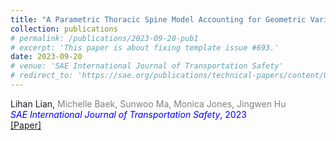 ```yaml
---
title: "A Parametric Thoracic Spine Model Accounting for Geometric Variations by Age, Sex, Stature, and Body Mass Index"
collection: publications
# permalink: /publications/2023-09-20-pub1
# excerpt: 'This paper is about fixing template issue #693.'
date: 2023-09-20
# venue: 'SAE International Journal of Transportation Safety'
# redirect_to: 'https://sae.org/publications/technical-papers/content/09-11-02-0012/'
---
```


Lihan Lian, <span style="color: gray;">Michelle Baek, Sunwoo Ma, Monica Jones, Jingwen Hu </span><br>
<span style="color: blue;">*SAE International Journal of Transportation Safety*, 2023 </span><br>
[[Paper]](https://sae.org/publications/technical-papers/content/09-11-02-0012/)
<!-- Published in *SAE International Journal of Transportation Safety*, 2023 -->
